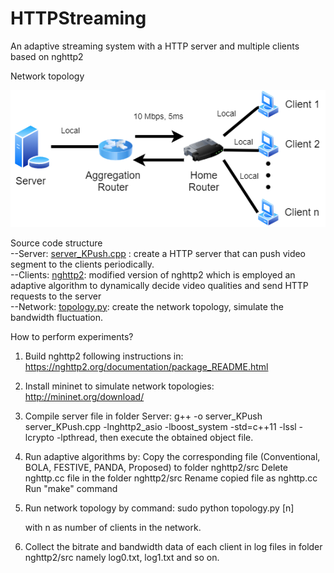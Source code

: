 # HTTPStreaming
An adaptive streaming system with a HTTP server and multiple clients based on nghttp2

Network topology


![alt text](https://github.com/haidang1201/HTTPStreaming/blob/main/Topology.png)

Source code structure <br />
	--Server: [server_KPush.cpp](https://github.com/haidang1201/HTTPStreaming/blob/main/Source%20Code/testbed/Server/server_KPush.cpp)
: create a HTTP server that can push video segment to the clients periodically. <br />
	--Clients: [nghttp2](https://github.com/haidang1201/HTTPStreaming/tree/main/Source%20Code/testbed/nghttp2): modified version of nghttp2 which is employed an adaptive algorithm to dynamically decide video qualities and send HTTP requests to the server <br />
	--Network: [topology.py](https://github.com/haidang1201/HTTPStreaming/blob/main/Source%20Code/testbed/topology.py): create the network topology, simulate the bandwidth fluctuation.<br />


How to perform experiments?


1. Build nghttp2 following instructions in: https://nghttp2.org/documentation/package_README.html

2. Install mininet to simulate network topologies: http://mininet.org/download/

3. Compile server file in folder Server: g++ -o server_KPush server_KPush.cpp -lnghttp2_asio -lboost_system -std=c++11 -lssl -lcrypto -lpthread, then execute the obtained object file.


4. Run adaptive algorithms by:
	Copy the corresponding file (Conventional, BOLA, FESTIVE, PANDA, Proposed) to folder nghttp2/src
	Delete nghttp.cc file in the folder nghttp2/src
	Rename copied file as nghttp.cc
	Run "make" command
5. Run network topology by command:
	sudo python topology.py [n]

	with n as number of clients in the network.
6. Collect the bitrate and bandwidth data of each client in log files in folder nghttp2/src 
namely log0.txt, log1.txt and so on.